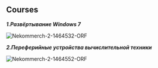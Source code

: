 ## Сourses
***1.Развёртывание Windows 7***

![Nekommerch-2-1464532-ORF](https://user-images.githubusercontent.com/93982982/146992288-bc323961-5c44-42de-be1a-6dec979a87bd.jpg)

***2.Переферийные устройства вычислительной техники***

![Nekommerch-2-1464552-ORF](https://user-images.githubusercontent.com/93982982/146992294-2b19c168-f41d-424e-a4e1-d132b4c12c52.jpg)
